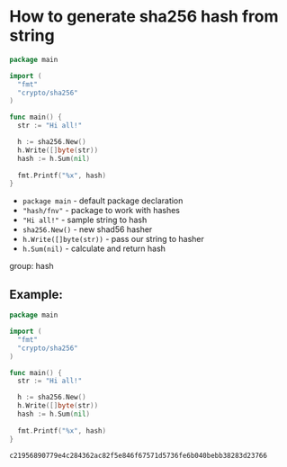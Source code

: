 # How to generate sha256 hash from string

```go
package main

import (
  "fmt"
  "crypto/sha256"
)

func main() {
  str := "Hi all!"

  h := sha256.New()
  h.Write([]byte(str))
  hash := h.Sum(nil)
  
  fmt.Printf("%x", hash)
}
```

- `package main` - default package declaration
- `"hash/fnv"` - package to work with hashes
- `"Hi all!"` - sample string to hash
- `sha256.New()` - new shad56 hasher
- `h.Write([]byte(str))` - pass our string to hasher
- `h.Sum(nil)` - calculate and return hash

group: hash

## Example: 
```go
package main

import (
  "fmt"
  "crypto/sha256"
)

func main() {
  str := "Hi all!"

  h := sha256.New()
  h.Write([]byte(str))
  hash := h.Sum(nil)
  
  fmt.Printf("%x", hash)
}
```
```
c21956890779e4c284362ac82f5e846f67571d5736fe6b040bebb38283d23766
```

